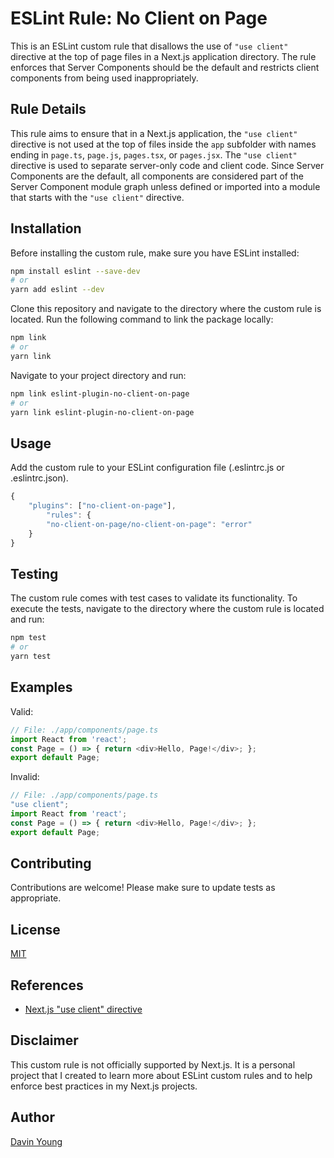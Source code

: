 # ESLint Rule: No Client on Page

This is an ESLint custom rule that disallows the use of `"use client"` directive at the top of page files in a Next.js application directory. The rule enforces that Server Components should be the default and restricts client components from being used inappropriately.

## Rule Details

This rule aims to ensure that in a Next.js application, the `"use client"` directive is not used at the top of files inside the `app` subfolder with names ending in `page.ts`, `page.js`, `pages.tsx`, or `pages.jsx`. The `"use client"` directive is used to separate server-only code and client code. Since Server Components are the default, all components are considered part of the Server Component module graph unless defined or imported into a module that starts with the `"use client"` directive.

## Installation

Before installing the custom rule, make sure you have ESLint installed:

```sh
npm install eslint --save-dev
# or
yarn add eslint --dev
```

Clone this repository and navigate to the directory where the custom rule is located. Run the following command to link the package locally:

```sh
npm link
# or
yarn link
```

Navigate to your project directory and run:

```sh
npm link eslint-plugin-no-client-on-page
# or
yarn link eslint-plugin-no-client-on-page
```

## Usage
Add the custom rule to your ESLint configuration file (.eslintrc.js or .eslintrc.json).

```js
{
    "plugins": ["no-client-on-page"],
        "rules": {
        "no-client-on-page/no-client-on-page": "error"
    }
}

```

## Testing
The custom rule comes with test cases to validate its functionality. To execute the tests, navigate to the directory where the custom rule is located and run:

```sh
npm test
# or
yarn test
```

## Examples

Valid:

```js
// File: ./app/components/page.ts
import React from 'react';
const Page = () => { return <div>Hello, Page!</div>; };
export default Page;
```

Invalid:
```js
// File: ./app/components/page.ts
"use client";
import React from 'react';
const Page = () => { return <div>Hello, Page!</div>; };
export default Page;
```

## Contributing
Contributions are welcome! Please make sure to update tests as appropriate.

## License
[MIT](https://choosealicense.com/licenses/mit/)

## References
- [Next.js "use client" directive](https://nextjs.org/docs/getting-started/react-essentials#the-use-client-directive)

## Disclaimer
This custom rule is not officially supported by Next.js. It is a personal project that I created to learn more about 
ESLint custom rules and to help enforce best practices in my Next.js projects.

## Author
[Davin Young](https://github.com/Frozies)

